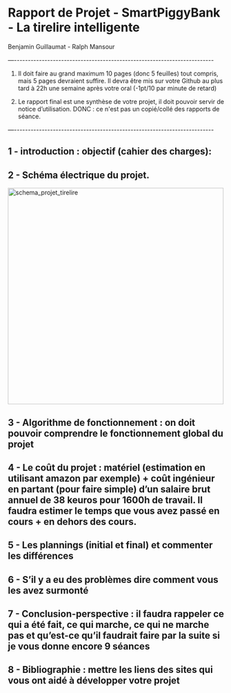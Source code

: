 # Rapport de Projet - SmartPiggyBank - La tirelire intelligente #
<p> Benjamin Guillaumat - Ralph Mansour </p>

—------------------------------------------------------------------------
1) Il doit faire au grand maximum 10 pages (donc 5 feuilles) tout compris, mais 5 pages devraient suffire. Il devra être mis sur votre Github au plus tard à 22h une semaine après votre oral (-1pt/10 par minute de retard)

2) Le rapport final est une synthèse de votre projet, il doit pouvoir servir de notice d’utilisation. DONC : ce n'est pas un copié/collé des rapports de séance.

—------------------------------------------------------------------------


## 1 - introduction : objectif (cahier des charges): ##



## 2 - Schéma électrique du projet. ##

<img src="../../Images/schema_projet_tirelire.png" alt="schema_projet_tirelire" height="500"/>

## 3 - Algorithme de fonctionnement : on doit pouvoir comprendre le fonctionnement global du projet ##



## 4 - Le coût du projet : matériel (estimation en utilisant amazon par exemple) + coût ingénieur en partant (pour faire simple) d’un salaire brut annuel de 38 keuros pour 1600h de travail. Il faudra estimer le temps que vous avez passé en cours + en dehors des cours. ##



## 5 - Les plannings (initial et final) et commenter les différences ##



## 6 -  S’il y a eu des problèmes dire comment vous les avez surmonté ##



## 7 - Conclusion-perspective : il faudra rappeler ce qui a été fait, ce qui marche, ce qui ne marche pas et qu’est-ce qu’il faudrait faire par la suite si je vous donne encore 9 séances ##



## 8 - Bibliographie : mettre les liens des sites qui vous ont aidé à développer votre projet ##


